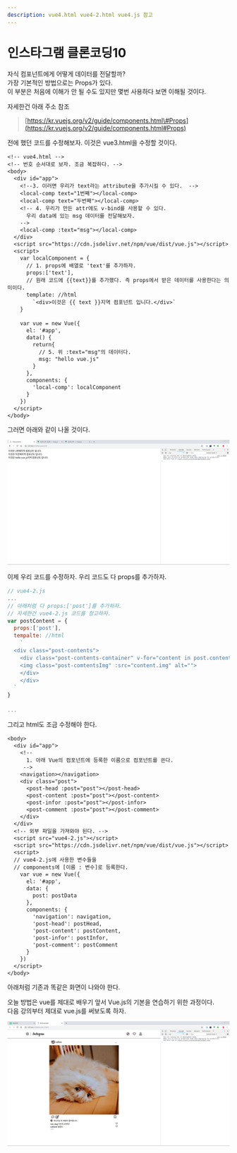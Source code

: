 ```yaml
---
description: vue4.html vue4-2.html vue4.js 참고
---
```


# 인스타그램 클론코딩10

자식 컴포넌트에게 어떻게 데이터를 전달할까?  
가장 기본적인 방법으로는 Props가 있다.  
이 부분은 처음에 이해가 안 될 수도 있지만 몇번 사용하다 보면 이해될 것이다.

자세한건 아래 주소 참조

> [https://kr.vuejs.org/v2/guide/components.html\#Props](https://kr.vuejs.org/v2/guide/components.html#Props)

전에 했던 코드를 수정해보자. 이것은 vue3.html을 수정할 것이다.

```markup
<!-- vue4.html -->
<!-- 번호 순서대로 보자. 조금 복잡하다. -->
<body>
  <div id="app">
    <!--3. 이러면 우리가 text라는 attribute을 추가시킬 수 있다.  -->
    <local-comp text="1번째"></local-comp>
    <local-comp text="두번째"></local-comp>
    <!-- 4. 우리가 만든 attr에도 v-bind를 사용할 수 있다. 
      우리 data에 있는 msg 데이터를 전달해보자.
    -->
    <local-comp :text="msg"></local-comp>
  </div>
  <script src="https://cdn.jsdelivr.net/npm/vue/dist/vue.js"></script>
  <script>
    var localComponent = {
      // 1. props에 배열로 'text'를 추가하자.
      props:['text'],
      // 원래 코드에 {{text}}를 추가했다. 즉 props에서 받은 데이터를 사용한다는 의미이다.
      template: //html
        `<div>이것은 {{ text }}지역 컴포넌트 입니다.</div>`
    }

    var vue = new Vue({
      el: '#app',
      data() {
        return{
          // 5. 위 :text="msg"의 데이터다.
          msg: "hello vue.js"
        }
      },
      components: {
        'local-comp': localComponent
      }
    })
  </script>
</body>
```

그러면 아래와 같이 나올 것이다. 

![](../.gitbook/assets/10-1.png)

이제 우리 코드를 수정하자. 우리 코드도 다 props를 추가하자.

```javascript
// vue4-2.js
...
// 아래처럼 다 props:['post']를 추가하자.
// 자세한건 vue4-2.js 코드를 참고하자.
var postContent = {
  props:['post'],
  tempalte: //html
    `
  <div class="post-contents">
    <div class="post-contents-container" v-for="content in post.contents">
    <img class="post-comtentsImg" :src="content.img" alt="">
    </div>
    </div>
  `
}

...
```

그리고 html도 조금 수정해야 한다.

```markup
<body>
  <div id="app">
    <!--
      1. 아래 Vue의 컴포넌트에 등록한 이름으로 컴포넌트를 쓴다.
     -->
    <navigation></navigation>
    <div class="post">
      <post-head :post="post"></post-head>
      <post-content :post="post"></post-content>
      <post-infor :post="post"></post-infor>
      <post-comment :post="post"></post-comment>
    </div>
  </div>
  <!-- 외부 파일을 가져와야 된다. -->
  <script src="vue4-2.js"></script>
  <script src="https://cdn.jsdelivr.net/npm/vue/dist/vue.js"></script>
  <script>
  // vue4-2.js에 사용한 변수들을 
  // components에 [이름 : 변수]로 등록한다.
    var vue = new Vue({
      el: '#app',
      data: {
        post: postData
      },
      components: {
        'navigation': navigation,
        'post-head': postHead,
        'post-content': postContent,
        'post-infor': postInfor,
        'post-comment': postComment
      }
    })
  </script>
</body>
```

아래처럼 기존과 똑같은 화면이 나와야 한다.

오늘 방법은 vue를 제대로 배우기 앞서 Vue.js의 기본을 연습하기 위한 과정이다.  
다음 강의부터 제대로 vue.js를 써보도록 하자.

![10-3](../.gitbook/assets/10-3.png)

